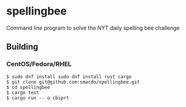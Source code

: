 # spellingbee
Command line program to solve the NYT daily spelling bee challenge

## Building
### CentOS/Fedora/RHEL
```
$ sudo dnf install sudo dnf install rust cargo
$ git clone git@github.com:smacdo/spellingbee.git
$ cd spellingbee
$ cargo test
$ cargo run -- o cbiprt
```
